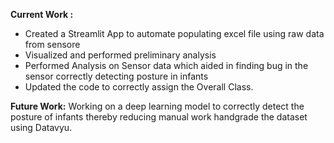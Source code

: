 **Current Work :**
- Created a Streamlit App to automate populating excel file using raw data from sensore
- Visualized and performed preliminary analysis 
- Performed Analysis on Sensor data which aided in finding bug in the sensor correctly detecting posture in infants
- Updated the code to correctly assign the Overall Class.

**Future Work:**
Working on a deep learning model to correctly detect the posture of infants thereby reducing manual work handgrade the dataset using Datavyu.
